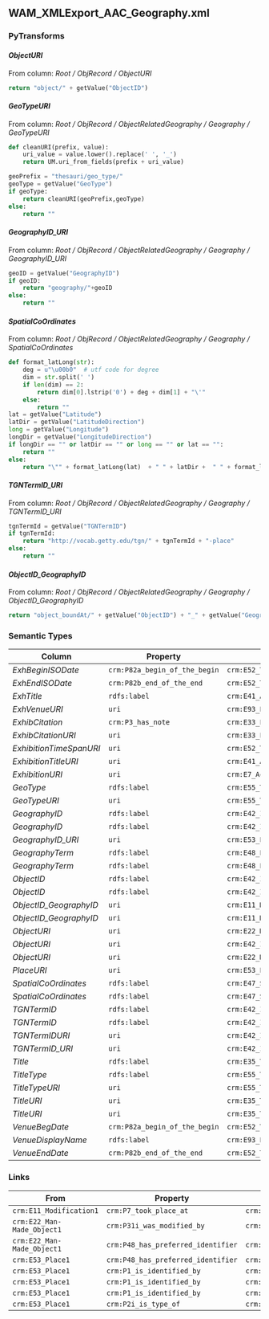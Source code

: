 ## WAM_XMLExport_AAC_Geography.xml

### PyTransforms
#### _ObjectURI_
From column: _Root / ObjRecord / ObjectURI_
``` python
return "object/" + getValue("ObjectID")
```

#### _GeoTypeURI_
From column: _Root / ObjRecord / ObjectRelatedGeography / Geography / GeoTypeURI_
``` python
def cleanURI(prefix, value):
    uri_value = value.lower().replace(' ', '_')
    return UM.uri_from_fields(prefix + uri_value)

geoPrefix = "thesauri/geo_type/"
geoType = getValue("GeoType")
if geoType:
    return cleanURI(geoPrefix,geoType)
else:
    return ""
```

#### _GeographyID_URI_
From column: _Root / ObjRecord / ObjectRelatedGeography / Geography / GeographyID_URI_
``` python
geoID = getValue("GeographyID")
if geoID:
    return "geography/"+geoID
else:
    return ""
```

#### _SpatialCoOrdinates_
From column: _Root / ObjRecord / ObjectRelatedGeography / Geography / SpatialCoOrdinates_
``` python
def format_latLong(str):
    deg = u"\u00b0"  # utf code for degree
    dim = str.split(' ')
    if len(dim) == 2:
        return dim[0].lstrip('0') + deg + dim[1] + "\'"
    else:
        return ""
lat = getValue("Latitude")
latDir = getValue("LatitudeDirection")
long = getValue("Longitude")
longDir = getValue("LongitudeDirection")
if longDir == "" or latDir == "" or long == "" or lat == "":
    return ""
else:
    return "\"" + format_latLong(lat)  + " " + latDir +  " " + format_latLong(long) + " " +longDir + "\""
```

#### _TGNTermID_URI_
From column: _Root / ObjRecord / ObjectRelatedGeography / Geography / TGNTermID_URI_
``` python
tgnTermId = getValue("TGNTermID")
if tgnTermId:
    return "http://vocab.getty.edu/tgn/" + tgnTermId + "-place"
else:
    return ""
```

#### _ObjectID_GeographyID_
From column: _Root / ObjRecord / ObjectRelatedGeography / Geography / ObjectID_GeographyID_
``` python
return "object_boundAt/" + getValue("ObjectID") + "_" + getValue("GeographyID")
```


### Semantic Types
| Column | Property | Class |
|  ----- | -------- | ----- |
| _ExhBeginISODate_ | `crm:P82a_begin_of_the_begin` | `crm:E52_Time-Span1`|
| _ExhEndISODate_ | `crm:P82b_end_of_the_end` | `crm:E52_Time-Span1`|
| _ExhTitle_ | `rdfs:label` | `crm:E41_Appellation1`|
| _ExhVenueURI_ | `uri` | `crm:E93_Presence1`|
| _ExhibCitation_ | `crm:P3_has_note` | `crm:E33_Linguistic_Object1`|
| _ExhibCitationURI_ | `uri` | `crm:E33_Linguistic_Object1`|
| _ExhibitionTimeSpanURI_ | `uri` | `crm:E52_Time-Span1`|
| _ExhibitionTitleURI_ | `uri` | `crm:E41_Appellation1`|
| _ExhibitionURI_ | `uri` | `crm:E7_Activity1`|
| _GeoType_ | `rdfs:label` | `crm:E55_Type1`|
| _GeoTypeURI_ | `uri` | `crm:E55_Type1`|
| _GeographyID_ | `rdfs:label` | `crm:E42_Identifier2`|
| _GeographyID_ | `rdfs:label` | `crm:E42_Identifier2`|
| _GeographyID_URI_ | `uri` | `crm:E53_Place1`|
| _GeographyTerm_ | `rdfs:label` | `crm:E48_Place_Name1`|
| _GeographyTerm_ | `rdfs:label` | `crm:E48_Place_Name1`|
| _ObjectID_ | `rdfs:label` | `crm:E42_Identifier1`|
| _ObjectID_ | `rdfs:label` | `crm:E42_Identifier1`|
| _ObjectID_GeographyID_ | `uri` | `crm:E11_Modification1`|
| _ObjectID_GeographyID_ | `uri` | `crm:E11_Modification1`|
| _ObjectURI_ | `uri` | `crm:E22_Man-Made_Object1`|
| _ObjectURI_ | `uri` | `crm:E42_Identifier1`|
| _ObjectURI_ | `uri` | `crm:E22_Man-Made_Object1`|
| _PlaceURI_ | `uri` | `crm:E53_Place1`|
| _SpatialCoOrdinates_ | `rdfs:label` | `crm:E47_Spatial_Coordinates1`|
| _SpatialCoOrdinates_ | `rdfs:label` | `crm:E47_Spatial_Coordinates1`|
| _TGNTermID_ | `rdfs:label` | `crm:E42_Identifier3`|
| _TGNTermID_ | `rdfs:label` | `crm:E42_Identifier3`|
| _TGNTermIDURI_ | `uri` | `crm:E42_Identifier3`|
| _TGNTermID_URI_ | `uri` | `crm:E42_Identifier3`|
| _Title_ | `rdfs:label` | `crm:E35_Title1`|
| _TitleType_ | `rdfs:label` | `crm:E55_Type1`|
| _TitleTypeURI_ | `uri` | `crm:E55_Type1`|
| _TitleURI_ | `uri` | `crm:E35_Title1`|
| _TitleURI_ | `uri` | `crm:E35_Title1`|
| _VenueBegDate_ | `crm:P82a_begin_of_the_begin` | `crm:E52_Time-Span2`|
| _VenueDisplayName_ | `rdfs:label` | `crm:E93_Presence1`|
| _VenueEndDate_ | `crm:P82b_end_of_the_end` | `crm:E52_Time-Span2`|


### Links
| From | Property | To |
|  --- | -------- | ---|
| `crm:E11_Modification1` | `crm:P7_took_place_at` | `crm:E53_Place1`|
| `crm:E22_Man-Made_Object1` | `crm:P31i_was_modified_by` | `crm:E11_Modification1`|
| `crm:E22_Man-Made_Object1` | `crm:P48_has_preferred_identifier` | `crm:E42_Identifier1`|
| `crm:E53_Place1` | `crm:P48_has_preferred_identifier` | `crm:E42_Identifier2`|
| `crm:E53_Place1` | `crm:P1_is_identified_by` | `crm:E42_Identifier3`|
| `crm:E53_Place1` | `crm:P1_is_identified_by` | `crm:E47_Spatial_Coordinates1`|
| `crm:E53_Place1` | `crm:P1_is_identified_by` | `crm:E48_Place_Name1`|
| `crm:E53_Place1` | `crm:P2i_is_type_of` | `crm:E55_Type1`|
